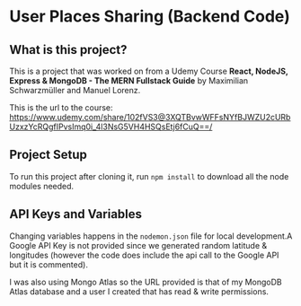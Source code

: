 # User Places Sharing (Backend Code)
## What is this project?
This is a project that was worked on from a Udemy Course **React, NodeJS, Express & MongoDB - The MERN Fullstack Guide** by Maximilian Schwarzmüller and Manuel Lorenz.

This is the url to the course: https://www.udemy.com/share/102fVS3@3XQTBvwWFFsNYfBJWZU2cURbUzxzYcRQgfIPvsImq0i_4l3NsG5VH4HSQsEtj6fCuQ==/

## Project Setup
To run this project after cloning it, run 
``` npm install ```
to download all the node modules needed.

## API Keys and Variables
Changing variables happens in the ```nodemon.json``` file for local development.A Google API Key is not provided since we generated random latitude & longitudes (however the code does include the api call to the Google API but it is commented).

I was also using Mongo Atlas so the URL provided is that of my MongoDB Atlas database and a user I created  that has read & write permissions.
